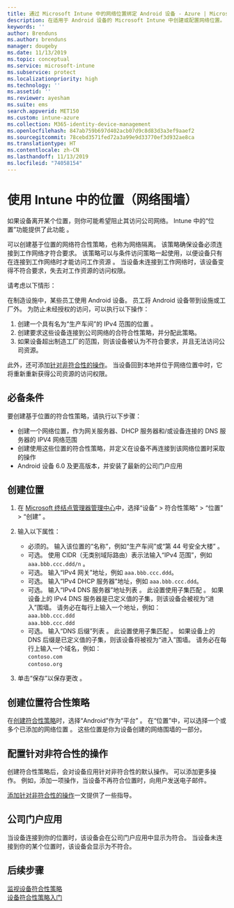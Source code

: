 ```yaml
---
title: 通过 Microsoft Intune 中的网络位置绑定 Android 设备 - Azure | Microsoft Docs
description: 在适用于 Android 设备的 Microsoft Intune 中创建或配置网络位置。 可以根据设备的网络位置将设备标记为不符合。 如果设备超出网络位置范围，则可以阻止其访问公司资源。
keywords: ''
author: Brenduns
ms.author: brenduns
manager: dougeby
ms.date: 11/13/2019
ms.topic: conceptual
ms.service: microsoft-intune
ms.subservice: protect
ms.localizationpriority: high
ms.technology: ''
ms.assetid: ''
ms.reviewer: ayesham
ms.suite: ems
search.appverid: MET150
ms.custom: intune-azure
ms.collection: M365-identity-device-management
ms.openlocfilehash: 847ab759b697d402acb07d9c8d83d3a3ef9aaef2
ms.sourcegitcommit: 78cebd3571fed72a3a99e9d33770ef3d932ae8ca
ms.translationtype: HT
ms.contentlocale: zh-CN
ms.lasthandoff: 11/13/2019
ms.locfileid: "74058154"
---
```

# <a name="use-locations-network-fence-in-intune"></a>使用 Intune 中的位置（网络围墙）

如果设备离开某个位置，则你可能希望阻止其访问公司网络。 Intune 中的“位置”功能提供了此功能  。 

可以创建基于位置的网络符合性策略，也称为网络隔离。 该策略确保设备必须连接到工作网络才符合要求。 该策略可以与条件访问策略一起使用，以便设备只有在连接到工作网络时才能访问工作资源  。 当设备未连接到工作网络时，该设备变得不符合要求，失去对工作资源的访问权限。

请考虑以下情形：

在制造设施中，某些员工使用 Android 设备。 员工将 Android 设备带到设施或工厂外。 为防止未经授权的访问，可以执行以下操作：

1. 创建一个具有名为“生产车间”的 IPv4 范围的位置  。
2. 创建要求这些设备连接到公司网络的合符合性策略，并分配此策略。
3. 如果设备超出制造工厂的范围，则该设备被认为不符合要求，并且无法访问公司资源。

此外，还可添加[针对非符合性的操作](#configure-the-actions-for-noncompliance)。 当设备回到本地并位于网络位置中时，它将重新重新获得公司资源的访问权限。

## <a name="prerequisites"></a>必备条件

要创建基于位置的符合性策略，请执行以下步骤：

- 创建一个网络位置，作为网关服务器、DHCP 服务器和/或设备连接的 DNS 服务器的 IPV4 网络范围
- 创建使用这些位置的符合性策略，并定义在设备不再连接到该网络位置时采取的操作
- Android 设备 6.0 及更高版本，并安装了最新的公司门户应用

## <a name="create-a-location"></a>创建位置

1. 在 [Microsoft 终结点管理器管理中心](https://go.microsoft.com/fwlink/?linkid=2109431)中，选择“设备” > 符合性策略” > “位置” > “创建”     。

2. 输入以下属性：  

   - 必须的。 输入该位置的“名称”，例如“生产车间”或“第 44 号安全大楼”    。
   - 可选。 使用 CIDR（无类别域际路由）表示法输入“IPv4 范围”，例如 `aaa.bbb.ccc.ddd/n`  。
   - 可选。 输入“IPv4 网关”地址，例如  `aaa.bbb.ccc.ddd`。
   - 可选。 输入“IPv4 DHCP 服务器”地址，例如  `aaa.bbb.ccc.ddd`。
   - 可选。 输入“IPv4 DNS 服务器”地址列表  。 此设置使用子集匹配  。 如果设备上的 IPv4 DNS 服务器是已定义值的子集，则该设备会被视为“进入”围墙。 请务必在每行上输入一个地址，例如：  
     `aaa.bbb.ccc.ddd`  
     `aaa.bbb.ccc.ddd`
   - 可选。 输入“DNS 后缀”列表  。 此设置使用子集匹配  。 如果设备上的 DNS 后缀是已定义值的子集，则该设备将被视为“进入”围墙。 请务必在每行上输入一个域名，例如：  
     `contoso.com`  
     `contoso.org`

3. 单击“保存”以保存更改  。

## <a name="create-the-location-compliance-policy"></a>创建位置符合性策略

在[创建符合性策略](create-compliance-policy.md)时，选择“Android”作为“平台”   。 在“位置”中，可以选择一个或多个已添加的网络位置  。 这些位置是你为设备创建的网络围墙的一部分。

## <a name="configure-the-actions-for-noncompliance"></a>配置针对非符合性的操作

创建符合性策略后，会对设备应用针对非符合性的默认操作。 可以添加更多操作。 例如，添加一项操作，当设备不再符合位置时，向用户发送电子邮件。

[添加针对非符合性的操作](actions-for-noncompliance.md)一文提供了一些指导。

## <a name="company-portal-app"></a>公司门户应用

当设备连接到你的位置时，该设备会在公司门户应用中显示为符合。 当设备未连接到你的某个位置时，该设备会显示为不符合。

## <a name="next-steps"></a>后续步骤

[监视设备符合性策略](compliance-policy-monitor.md)  
[设备符合性策略入门](device-compliance-get-started.md)
